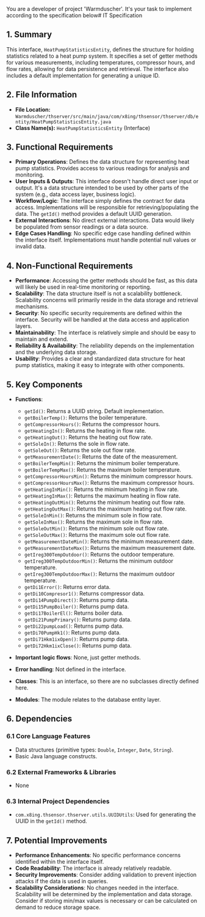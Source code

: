 You are a developer of project 'Warmduscher'. It's your task to implement according to the specification below# IT Specification

## 1. Summary
This interface, `HeatPumpStatisticsEntity`, defines the structure for holding statistics related to a heat pump system. It specifies a set of getter methods for various measurements, including temperatures, compressor hours, and flow rates, allowing for data persistence and retrieval.  The interface also includes a default implementation for generating a unique ID.

## 2. File Information
- **File Location:** `Warmduscher/thserver/src/main/java/com/x8ing/thsensor/thserver/db/entity/HeatPumpStatisticsEntity.java`
- **Class Name(s):** `HeatPumpStatisticsEntity` (Interface)

## 3. Functional Requirements
- **Primary Operations**: Defines the data structure for representing heat pump statistics.  Provides access to various readings for analysis and monitoring.
- **User Inputs & Outputs**: This interface doesn't handle direct user input or output. It's a data structure intended to be used by other parts of the system (e.g., data access layer, business logic).
- **Workflow/Logic**: The interface simply defines the contract for data access. Implementations will be responsible for retrieving/populating the data. The `getId()` method provides a default UUID generation.
- **External Interactions**: No direct external interactions. Data would likely be populated from sensor readings or a data source.
- **Edge Cases Handling**: No specific edge case handling defined within the interface itself. Implementations must handle potential null values or invalid data.

## 4. Non-Functional Requirements
- **Performance**: Accessing the getter methods should be fast, as this data will likely be used in real-time monitoring or reporting.
- **Scalability**: The data structure itself is not a scalability bottleneck. Scalability concerns will primarily reside in the data storage and retrieval mechanisms.
- **Security**: No specific security requirements are defined within the interface. Security will be handled at the data access and application layers.
- **Maintainability**: The interface is relatively simple and should be easy to maintain and extend.
- **Reliability & Availability**: The reliability depends on the implementation and the underlying data storage.
- **Usability**: Provides a clear and standardized data structure for heat pump statistics, making it easy to integrate with other components.

## 5. Key Components
- **Functions**:
    - `getId()`: Returns a UUID string. Default implementation.
    - `getBoilerTemp()`: Returns the boiler temperature.
    - `getCompressorHours()`: Returns the compressor hours.
    - `getHeatingIn()`: Returns the heating in flow rate.
    - `getHeatingOut()`: Returns the heating out flow rate.
    - `getSoleIn()`: Returns the sole in flow rate.
    - `getSoleOut()`: Returns the sole out flow rate.
    - `getMeasurementDate()`: Returns the date of the measurement.
    - `getBoilerTempMin()`: Returns the minimum boiler temperature.
    - `getBoilerTempMax()`: Returns the maximum boiler temperature.
    - `getCompressorHoursMin()`: Returns the minimum compressor hours.
    - `getCompressorHoursMax()`: Returns the maximum compressor hours.
    - `getHeatingInMin()`: Returns the minimum heating in flow rate.
    - `getHeatingInMax()`: Returns the maximum heating in flow rate.
    - `getHeatingOutMin()`: Returns the minimum heating out flow rate.
    - `getHeatingOutMax()`: Returns the maximum heating out flow rate.
    - `getSoleInMin()`: Returns the minimum sole in flow rate.
    - `getSoleInMax()`: Returns the maximum sole in flow rate.
    - `getSoleOutMin()`: Returns the minimum sole out flow rate.
    - `getSoleOutMax()`: Returns the maximum sole out flow rate.
    - `getMeasurementDateMin()`: Returns the minimum measurement date.
    - `getMeasurementDateMax()`: Returns the maximum measurement date.
    - `getIreg300TempOutdoor()`: Returns the outdoor temperature.
    - `getIreg300TempOutdoorMin()`: Returns the minimum outdoor temperature.
    - `getIreg300TempOutdoorMax()`: Returns the maximum outdoor temperature.
    - `getDi1Error()`: Returns error data.
    - `getDi10Compresor1()`: Returns compressor data.
    - `getDi14PumpDirect()`: Returns pump data.
    - `getDi15PumpBoiler()`: Returns pump data.
    - `getDi17BoilerEl()`: Returns boiler data.
    - `getDi21PumpPrimary()`: Returns pump data.
    - `getDi22pumpLoad()`: Returns pump data.
    - `getDi70PumpHk1()`: Returns pump data.
    - `getDi71Hkm1ixOpen()`: Returns pump data.
    - `getDi72Hkm1ixClose()`: Returns pump data.

- **Important logic flows**: None, just getter methods.
- **Error handling**: Not defined in the interface.
- **Classes**: This is an interface, so there are no subclasses directly defined here.
- **Modules**: The module relates to the database entity layer.

## 6. Dependencies

### 6.1 Core Language Features
- Data structures (primitive types: `Double`, `Integer`, `Date`, `String`).
- Basic Java language constructs.

### 6.2 External Frameworks & Libraries
- None

### 6.3 Internal Project Dependencies
- `com.x8ing.thsensor.thserver.utils.UUIDUtils`: Used for generating the UUID in the `getId()` method.

## 7. Potential Improvements
- **Performance Enhancements**: No specific performance concerns identified within the interface itself.
- **Code Readability**: The interface is already relatively readable.
- **Security Improvements**: Consider adding validation to prevent injection attacks if the data is used in queries.
- **Scalability Considerations**: No changes needed in the interface. Scalability will be determined by the implementation and data storage. Consider if storing min/max values is necessary or can be calculated on demand to reduce storage space.